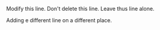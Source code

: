 Modify this line.
Don't delete this line.
Leave thus line alone.

Adding e different line on a different place.